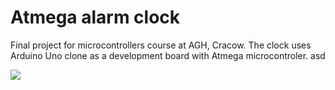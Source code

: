 # Atmega alarm clock
Final project for microcontrollers course at AGH, Cracow. The clock uses Arduino Uno clone as a development board with Atmega microcontroler.  asd

![](https://cloud.githubusercontent.com/assets/25593055/22661873/426e425e-eca7-11e6-8a26-224b269de68d.jpg)

